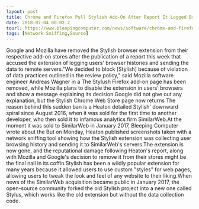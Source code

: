 ```yaml
---
layout: post
title: Chrome and Firefox Pull Stylish Add-On After Report It Logged Browser History
date: 2018-07-04 00:02:2
tourl: https://www.bleepingcomputer.com/news/software/chrome-and-firefox-pull-stylish-add-on-after-report-it-logged-browser-history/
tags: [Network Sniffing,Source]
---
```

Google and Mozilla have removed the Stylish browser extension from their respective add-on stores after the publication of a report this week that accused the extension of logging users' browser histories and sending the data to remote servers."We decided to block [Stylish] because of violation of data practices outlined in the review policy," said Mozilla software engineer Andreas Wagner in a The Stylush Firefox add-on page has been removed, while Mozilla plans to disable the extension in users' browsers and show a message explaining its decision.Google did not give out any explanation, but the Stylish Chrome Web Store page now returns The reason behind this sudden ban is a Heaton detailed Stylish' downward spiral since August 2016, when it was sold for the first time to another developer, who then sold it to infamous analytics firm SimilarWeb.At the moment it was sold to SimilarWeb in January 2017, Bleeping Computer wrote about the But on Monday, Heaton published screenshots taken with a network sniffing tool showing how the Stylish extension was collecting user browsing history and sending it to SimilarWeb's servers.The extension is now gone, and the reputational damage following Heaton's report, along with Mozilla and Google's decision to remove it from their stores might be the final nail in its coffin.Stylish has been a wildly popular extension for many years because it allowed users to use custom "styles" for web pages, allowing users to tweak the look and feel of any website to their liking.When news of the SimilarWeb acquisition became public in January 2017, the open-source community forked the old Stylish project into a new one called Stylus, which works like the old extension but without the data collection code. 